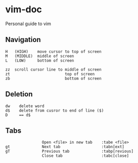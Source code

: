 # vim-doc
Personal guide to vim

Navigation
----------
```
H   (HIGH)    move cursor to top of screen
M   (MIDDLE)  middle of screen
L   (LOW)     bottom of screen

zz  scroll cursor line to middle of screen
zt                        top of screen
zb                        bottom of screen
```
Deletion
--------
```
dw    delete word
d$    delete from cusror to end of line ($)
D     == d$
```
Tabs
----
```
                Open <file> in new tab    :tabe <file>
gt              Next tab                  :tabn[ext]
gT              Previous tab              :tabp[revious]
                Close tab                 :tabc[close]
```
